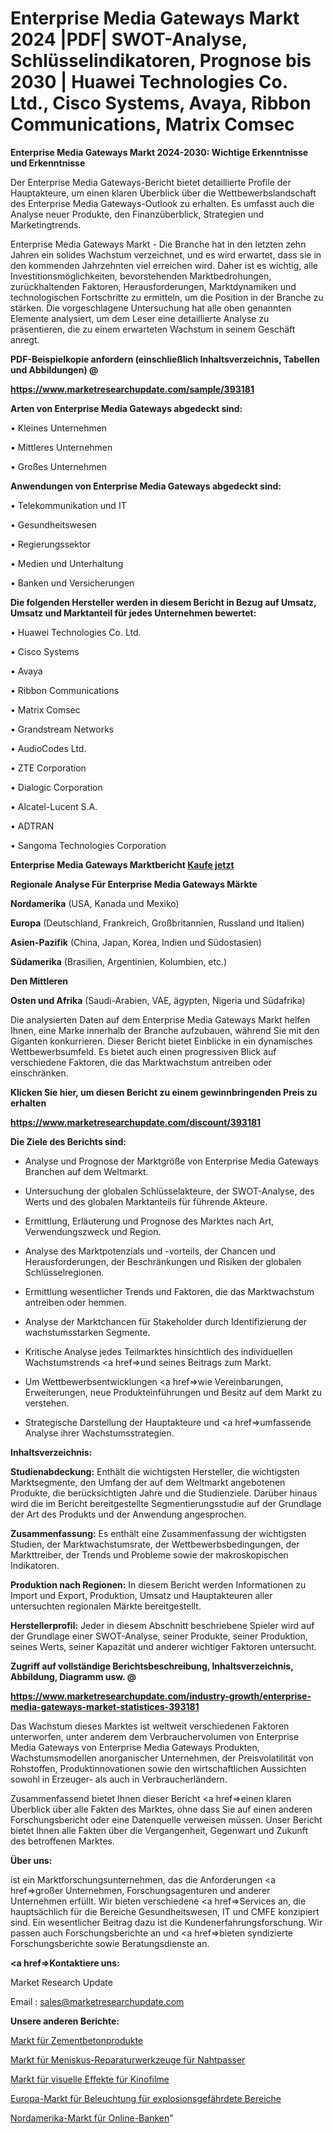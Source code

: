# Enterprise Media Gateways Markt 2024 |PDF| SWOT-Analyse, Schlüsselindikatoren, Prognose bis 2030 | Huawei Technologies Co. Ltd., Cisco Systems, Avaya, Ribbon Communications, Matrix Comsec

<strong>Enterprise Media Gateways Markt 2024-2030: Wichtige Erkenntnisse und Erkenntnisse</strong>

Der Enterprise Media Gateways-Bericht bietet detaillierte Profile der Hauptakteure, um einen klaren Überblick über die Wettbewerbslandschaft des Enterprise Media Gateways-Outlook zu erhalten. Es umfasst auch die Analyse neuer Produkte, den Finanzüberblick, Strategien und Marketingtrends.

Enterprise Media Gateways Markt - Die Branche hat in den letzten zehn Jahren ein solides Wachstum verzeichnet, und es wird erwartet, dass sie in den kommenden Jahrzehnten viel erreichen wird. Daher ist es wichtig, alle Investitionsmöglichkeiten, bevorstehenden Marktbedrohungen, zurückhaltenden Faktoren, Herausforderungen, Marktdynamiken und technologischen Fortschritte zu ermitteln, um die Position in der Branche zu stärken. Die vorgeschlagene Untersuchung hat alle oben genannten Elemente analysiert, um dem Leser eine detaillierte Analyse zu präsentieren, die zu einem erwarteten Wachstum in seinem Geschäft anregt.



<strong><b>PDF-Beispielkopie anfordern (einschließlich Inhaltsverzeichnis, Tabellen und Abbildungen) @ </b></strong>

<strong><a href=https://www.marketresearchupdate.com/sample/393181>

<strong>https://www.marketresearchupdate.com/sample/393181</u></a></strong></strong>



<strong>Arten von Enterprise Media Gateways abgedeckt sind:</strong>

• Kleines Unternehmen

• Mittleres Unternehmen

• Großes Unternehmen



<strong>Anwendungen von Enterprise Media Gateways abgedeckt sind:</strong>

• Telekommunikation und IT

• Gesundheitswesen

• Regierungssektor

• Medien und Unterhaltung

• Banken und Versicherungen



<strong>Die folgenden Hersteller werden in diesem Bericht in Bezug auf Umsatz, Umsatz und Marktanteil für jedes Unternehmen bewertet:</strong>

• Huawei Technologies Co. Ltd.

• Cisco Systems

• Avaya

• Ribbon Communications

• Matrix Comsec

• Grandstream Networks

• AudioCodes Ltd.

• ZTE Corporation

• Dialogic Corporation

• Alcatel-Lucent S.A.

• ADTRAN

• Sangoma Technologies Corporation



<strong>Enterprise Media Gateways Marktbericht <a href=https://www.marketresearchupdate.com/buynow/393181>Kaufe jetzt</a></strong>



<strong>Regionale Analyse Für Enterprise Media Gateways Märkte</strong>



<strong>Nordamerika</strong> (USA, Kanada und Mexiko)



<strong>Europa</strong> (Deutschland, Frankreich, Großbritannien, Russland und Italien)



<strong>Asien-Pazifik</strong> (China, Japan, Korea, Indien und Südostasien)



<strong>Südamerika</strong> (Brasilien, Argentinien, Kolumbien, etc.)



<strong>Den Mittleren</strong> 

<strong>Osten und Afrika</strong> (Saudi-Arabien, VAE, ägypten, Nigeria und Südafrika)

Die analysierten Daten auf dem Enterprise Media Gateways Markt helfen Ihnen, eine Marke innerhalb der Branche aufzubauen, während Sie mit den Giganten konkurrieren. Dieser Bericht bietet Einblicke in ein dynamisches Wettbewerbsumfeld. Es bietet auch einen progressiven Blick auf verschiedene Faktoren, die das Marktwachstum antreiben oder einschränken.



<strong>Klicken Sie hier, um diesen Bericht zu einem gewinnbringenden Preis zu erhalten
</strong>

<strong><a href=https://www.marketresearchupdate.com/discount/393181>https://www.marketresearchupdate.com/discount/393181</b></u></strong></a>



<strong>Die Ziele des Berichts sind:</strong>

- Analyse und Prognose der Marktgröße von Enterprise Media Gateways Branchen auf dem Weltmarkt.

- Untersuchung der globalen Schlüsselakteure, der SWOT-Analyse, des Werts und des globalen Marktanteils für führende Akteure.

- Ermittlung, Erläuterung und Prognose des Marktes nach Art, Verwendungszweck und Region.

- Analyse des Marktpotenzials und -vorteils, der Chancen und Herausforderungen, der Beschränkungen und Risiken der globalen Schlüsselregionen.

- Ermittlung wesentlicher Trends und Faktoren, die das Marktwachstum antreiben oder hemmen.

- Analyse der Marktchancen für Stakeholder durch Identifizierung der wachstumsstarken Segmente.

- Kritische Analyse jedes Teilmarktes hinsichtlich des individuellen Wachstumstrends <a href=>und</a> seines Beitrags zum Markt.

- Um Wettbewerbsentwicklungen <a href=>wie</a> Vereinbarungen, Erweiterungen, neue Produkteinführungen und Besitz auf dem Markt zu verstehen.

- Strategische Darstellung der Hauptakteure und <a href=>umfas</a>sende Analyse ihrer Wachstumsstrategien.



<strong>Inhaltsverzeichnis:</strong>



<strong>Studienabdeckung:</strong> Enthält die wichtigsten Hersteller, die wichtigsten Marktsegmente, den Umfang der auf dem Weltmarkt angebotenen Produkte, die berücksichtigten Jahre und die Studienziele. Darüber hinaus wird die im Bericht bereitgestellte Segmentierungsstudie auf der Grundlage der Art des Produkts und der Anwendung angesprochen.



<strong>Zusammenfassung:</strong> Es enthält eine Zusammenfassung der wichtigsten Studien, der Marktwachstumsrate, der Wettbewerbsbedingungen, der Markttreiber, der Trends und Probleme sowie der makroskopischen Indikatoren.



<strong>Produktion nach Regionen:</strong> In diesem Bericht werden Informationen zu Import und Export, Produktion, Umsatz und Hauptakteuren aller untersuchten regionalen Märkte bereitgestellt.



<strong>Herstellerprofil:</strong> Jeder in diesem Abschnitt beschriebene Spieler wird auf der Grundlage einer SWOT-Analyse, seiner Produkte, seiner Produktion, seines Werts, seiner Kapazität und anderer wichtiger Faktoren untersucht.



<strong><b>Zugriff auf vollständige Berichtsbeschreibung, Inhaltsverzeichnis, Abbildung, Diagramm usw. @ </b></strong>

<strong><a href=https://www.marketresearchupdate.com/industry-growth/enterprise-media-gateways-market-statistices-393181>https://www.marketresearchupdate.com/industry-growth/enterprise-media-gateways-market-statistices-393181</a></strong>

Das Wachstum dieses Marktes ist weltweit verschiedenen Faktoren unterworfen, unter anderem dem Verbrauchervolumen von Enterprise Media Gateways von Enterprise Media Gateways Produkten, Wachstumsmodellen anorganischer Unternehmen, der Preisvolatilität von Rohstoffen, Produktinnovationen sowie den wirtschaftlichen Aussichten sowohl in Erzeuger- als auch in Verbraucherländern.

Zusammenfassend bietet Ihnen dieser Bericht <a href=>einen</a> klaren Überblick über alle Fakten des Marktes, ohne dass Sie auf einen anderen Forschungsbericht oder eine Datenquelle verweisen müssen. Unser Bericht bietet Ihnen alle Fakten über die Vergangenheit, Gegenwart und Zukunft des betroffenen Marktes.



<strong>Über uns:</strong>

 ist ein Marktforschungsunternehmen, das die Anforderungen <a href=>großer</a> Unternehmen, Forschungsagenturen und anderer Unternehmen erfüllt. Wir bieten verschiedene <a href=>Services</a> an, die hauptsächlich für die Bereiche Gesundheitswesen, IT und CMFE konzipiert sind. Ein wesentlicher Beitrag dazu ist die Kundenerfahrungsforschung. Wir passen auch Forschungsberichte an und <a href=>bieten</a> syndizierte Forschungsberichte sowie Beratungsdienste an.



<strong><a href=>Kontaktiere uns:</a></strong>

Market Research Update

Email : sales@marketresearchupdate.com



<strong>Unsere anderen Berichte:</strong>

<a href=https://www.linkedin.com/pulse/cement-concrete-product-market-2023-challenges>Markt für Zementbetonprodukte</a>

<a href=https://www.linkedin.com/pulse/suture-passer-meniscal-repair-tools-market-size>Markt für Meniskus-Reparaturwerkzeuge für Nahtpasser</a>

<a href=https://www.linkedin.com/pulse/motion-picture-visual-effects-services-market>Markt für visuelle Effekte für Kinofilme</a>

<a href=https://www.linkedin.com/pulse/europe-hazardous-location-lighting-market-2023>Europa-Markt für Beleuchtung für explosionsgefährdete Bereiche</a>

<a href=https://www.linkedin.com/pulse/north-america-online-banks-market-2030-nqlxf/>Nordamerika-Markt für Online-Banken</a>"
